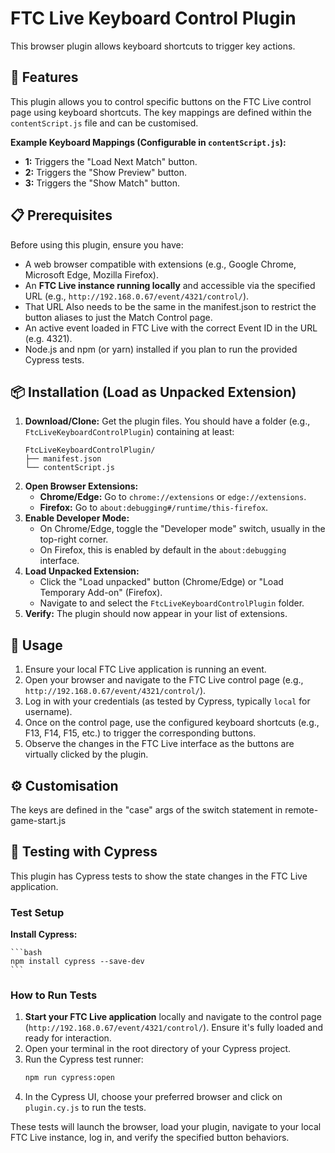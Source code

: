 # FTC Live Keyboard Control Plugin

This browser plugin allows keyboard shortcuts to trigger key actions.

## 🚀 Features

This plugin allows you to control specific buttons on the FTC Live control page using keyboard shortcuts. The key mappings are defined within the `contentScript.js` file and can be customised.

**Example Keyboard Mappings (Configurable in `contentScript.js`):**

- **1:** Triggers the "Load Next Match" button.
- **2:** Triggers the "Show Preview" button.
- **3:** Triggers the "Show Match" button.

## 📋 Prerequisites

Before using this plugin, ensure you have:

- A web browser compatible with extensions (e.g., Google Chrome, Microsoft Edge, Mozilla Firefox).
- An **FTC Live instance running locally** and accessible via the specified URL (e.g., `http://192.168.0.67/event/4321/control/`).
- That URL Also needs to be the same in the manifest.json to restrict the button aliases to just the Match Control page.
- An active event loaded in FTC Live with the correct Event ID in the URL (e.g. 4321).
- Node.js and npm (or yarn) installed if you plan to run the provided Cypress tests.

## 📦 Installation (Load as Unpacked Extension)

1.  **Download/Clone:** Get the plugin files. You should have a folder (e.g., `FtcLiveKeyboardControlPlugin`) containing at least:
    ```
    FtcLiveKeyboardControlPlugin/
    ├── manifest.json
    └── contentScript.js
    ```
2.  **Open Browser Extensions:**
    - **Chrome/Edge:** Go to `chrome://extensions` or `edge://extensions`.
    - **Firefox:** Go to `about:debugging#/runtime/this-firefox`.
3.  **Enable Developer Mode:**
    - On Chrome/Edge, toggle the "Developer mode" switch, usually in the top-right corner.
    - On Firefox, this is enabled by default in the `about:debugging` interface.
4.  **Load Unpacked Extension:**
    - Click the "Load unpacked" button (Chrome/Edge) or "Load Temporary Add-on" (Firefox).
    - Navigate to and select the `FtcLiveKeyboardControlPlugin` folder.
5.  **Verify:** The plugin should now appear in your list of extensions.

## 🚀 Usage

1.  Ensure your local FTC Live application is running an event.
2.  Open your browser and navigate to the FTC Live control page (e.g., `http://192.168.0.67/event/4321/control/`).
3.  Log in with your credentials (as tested by Cypress, typically `local` for username).
4.  Once on the control page, use the configured keyboard shortcuts (e.g., F13, F14, F15, etc.) to trigger the corresponding buttons.
5.  Observe the changes in the FTC Live interface as the buttons are virtually clicked by the plugin.

## ⚙️ Customisation

The keys are defined in the "case" args of the switch statement in remote-game-start.js

## 🧪 Testing with Cypress

This plugin has Cypress tests to show the state changes in the FTC Live application.

### Test Setup

**Install Cypress:**

    ```bash
    npm install cypress --save-dev
    ```

### How to Run Tests

1.  **Start your FTC Live application** locally and navigate to the control page (`http://192.168.0.67/event/4321/control/`). Ensure it's fully loaded and ready for interaction.
2.  Open your terminal in the root directory of your Cypress project.
3.  Run the Cypress test runner:
    ```bash
    npm run cypress:open
    ```
4.  In the Cypress UI, choose your preferred browser and click on `plugin.cy.js` to run the tests.

These tests will launch the browser, load your plugin, navigate to your local FTC Live instance, log in, and verify the specified button behaviors.
